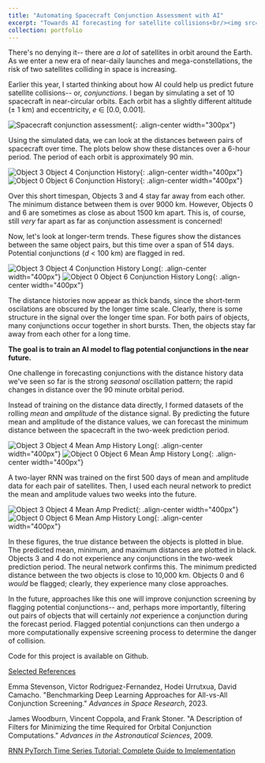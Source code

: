 ```yaml
---
title: "Automating Spacecraft Conjunction Assessment with AI"
excerpt: "Towards AI forecasting for satellite collisions<br/><img src='/images/cover-photo.png' width='300'>"
collection: portfolio
---
```


There's no denying it-- there are *a lot* of satellites in orbit around the Earth. As we enter a new era of near-daily launches and mega-constellations, the risk of two satellites colliding in space is increasing. 

Earlier this year, I started thinking about how AI could help us predict future satellite collisions-- or, *conjunctions*. I began by simulating a set of 10 spacecraft in near-circular orbits. Each orbit has a slightly different altitude (± 1 km) and eccentricity, *e* ∈ [0.0, 0.001].

![Spacecraft conjunction assessment](/images/orbits.png){: .align-center width="300px"}

Using the simulated data, we can look at the distances between pairs of spacecraft over time. The plots below show these distances over a 6-hour period. The period of each orbit is approximately 90 min.

![Object 3 Object 4 Conjunction History](/images/obj3_obj4_6_hr.png){: .align-center width="400px"}
![Object 0 Object 6 Conjunction History](/images/obj0_obj6_6_hr.png){: .align-center width="400px"}

Over this short timespan, Objects 3 and 4 stay far away from each other. The minimum distance between them is over 9000 km. However, Objects 0 and 6 are sometimes as close as about 1500 km apart. This is, of course, still *very* far apart as far as conjunction assessment is concerned!

Now, let's look at longer-term trends. These figures show the distances between the same object pairs, but this time over a span of 514 days. Potential conjunctions (*d* < 100 km) are flagged in red.

![Object 3 Object 4 Conjunction History Long](/images/obj3_obj4_conjunction_hist.png){: .align-center width="400px"}
![Object 0 Object 6 Conjunction History Long](/images/obj0_obj6_conjunction_hist.png){: .align-center width="400px"}

The distance histories now appear as thick bands, since the short-term oscilations are obscured by the longer time scale. Clearly, there is some structure in the signal over the longer time span. For both pairs of objects, many conjunctions occur together in short bursts. Then, the objects stay far away from each other for a long time.

**The goal is to train an AI model to flag potential conjunctions in the near future.** 

One challenge in forecasting conjunctions with the distance history data we've seen so far is the strong *seasonal* oscillation pattern; the rapid changes in distance over the 90 minute orbital period. 

Instead of training on the distance data directly, I formed datasets of the rolling *mean* and *amplitude* of the distance signal. By predicting the future mean and amplitude of the distance values, we can forecast the minimum distance between the spacecraft in the two-week prediction period.

![Object 3 Object 4 Mean Amp History Long](/images/obj3_obj4_mean_amp.png){: .align-center width="400px"}
![Object 0 Object 6 Mean Amp History Long](/images/obj0_obj6_mean_amp.png){: .align-center width="400px"}

A two-layer RNN was trained on the first 500 days of mean and amplitude data for each pair of satellites. Then, I used each neural network to predict the mean and amplitude values two weeks into the future. 

![Object 3 Object 4 Mean Amp Predict](/images/obj3_obj4_predict.png){: .align-center width="400px"}
![Object 0 Object 6 Mean Amp History Long](/images/obj0_obj6_predict.png){: .align-center width="400px"}

In these figures, the true distance between the objects is plotted in blue. The predicted mean, minimum, and maximum distances are plotted in black. Objects 3 and 4 do not experience any conjunctions in the two-week prediction period. The neural network confirms this. The minimum predicted distance between the two objects is close to 10,000 km. Objects 0 and 6 *would* be flagged; clearly, they experience many close approaches. 

In the future, approaches like this one will improve conjunction screening by flagging potential conjunctions-- and, perhaps more importantly, filtering out pairs of objects that will certainly *not* experience a conjunction during the forecast period. Flagged potential conjunctions can then undergo a more computationally expensive screening process to determine the danger of collision.

Code for this project is available on Github.


<u>Selected References</u>

Emma Stevenson, Victor Rodriguez-Fernandez, Hodei Urrutxua, David Camacho. "Benchmarking Deep Learning Approaches for All-vs-All Conjunction Screening." *Advances in Space Research*, 2023.

James Woodburn, Vincent Coppola, and Frank Stoner. "A Description of Filters for Minimizing the time Required for Orbital Conjunction Computations." *Advances in the Astronautical Sciences*, 2009.

[RNN PyTorch Time Series Tutorial: Complete Guide to Implementation](https://www.codecademy.com/article/rnn-py-torch-time-series-tutorial-complete-guide-to-implementation)





